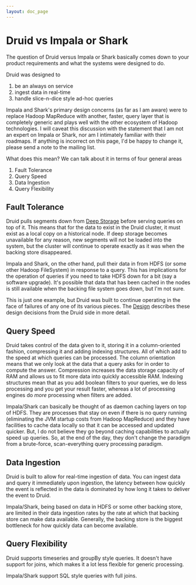 ```yaml
---
layout: doc_page
---
```


Druid vs Impala or Shark
========================

The question of Druid versus Impala or Shark basically comes down to your product requirements and what the systems were designed to do.  

Druid was designed to

1. be an always on service
1. ingest data in real-time
1. handle slice-n-dice style ad-hoc queries

Impala and Shark's primary design concerns (as far as I am aware) were to replace Hadoop MapReduce with another, faster, query layer that is completely generic and plays well with the other ecosystem of Hadoop technologies.  I will caveat this discussion with the statement that I am not an expert on Impala or Shark, nor am I intimately familiar with their roadmaps.  If anything is incorrect on this page, I'd be happy to change it, please send a note to the mailing list.

What does this mean?  We can talk about it in terms of four general areas

1. Fault Tolerance
1. Query Speed
1. Data Ingestion
1. Query Flexibility

## Fault Tolerance

Druid pulls segments down from [Deep Storage](../dependencies/deep-storage.html) before serving queries on top of it.  This means that for the data to exist in the Druid cluster, it must exist as a local copy on a historical node.  If deep storage becomes unavailable for any reason, new segments will not be loaded into the system, but the cluster will continue to operate exactly as it was when the backing store disappeared. 

Impala and Shark, on the other hand, pull their data in from HDFS (or some other Hadoop FileSystem) in response to a query.  This has implications for the operation of queries if you need to take HDFS down for a bit (say a software upgrade).  It's possible that data that has been cached in the nodes is still available when the backing file system goes down, but I'm not sure.

This is just one example, but Druid was built to continue operating in the face of failures of any one of its various pieces.  The [Design](../design/design.html) describes these design decisions from the Druid side in more detail.

## Query Speed

Druid takes control of the data given to it, storing it in a column-oriented fashion, compressing it and adding indexing structures.  All of which add to the speed at which queries can be processed.  The column orientation means that we only look at the data that a query asks for in order to compute the answer.  Compression increases the data storage capacity of RAM and allows us to fit more data into quickly accessible RAM.  Indexing structures mean that as you add boolean filters to your queries, we do less processing and you get your result faster, whereas a lot of processing engines do *more* processing when filters are added.

Impala/Shark can basically be thought of as daemon caching layers on top of HDFS.  They are processes that stay on even if there is no query running (eliminating the JVM startup costs from Hadoop MapReduce) and they have facilities to cache data locally so that it can be accessed and updated quicker.  But, I do not believe they go beyond caching capabilities to actually speed up queries.  So, at the end of the day, they don't change the paradigm from a brute-force, scan-everything query processing paradigm.

## Data Ingestion

Druid is built to allow for real-time ingestion of data.  You can ingest data and query it immediately upon ingestion, the latency between how quickly the event is reflected in the data is dominated by how long it takes to deliver the event to Druid.

Impala/Shark, being based on data in HDFS or some other backing store, are limited in their data ingestion rates by the rate at which that backing store can make data available.  Generally, the backing store is the biggest bottleneck for how quickly data can become available.

## Query Flexibility

Druid supports timeseries and groupBy style queries.  It doesn't have support for joins, which makes it a lot less flexible for generic processing.

Impala/Shark support SQL style queries with full joins.
